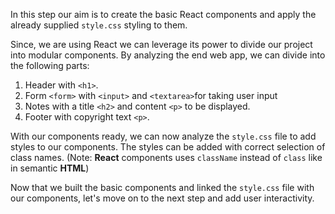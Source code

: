 In this step our aim is to create the basic React components and apply the already supplied `style.css` styling to them.

Since, we are using React we can leverage its power to divide our project into modular components. By analyzing the end web app, we can divide into the following parts:

1. Header with `<h1>`.
2. Form `<form>` with `<input>` and `<textarea>`for taking user input
3. Notes with a title `<h2>` and content `<p>` to be displayed.
4. Footer with copyright text `<p>`.

With our components ready, we can now analyze the `style.css` file to add styles to our components. The styles can be added with correct selection of class names. (Note: **React** components uses `className` instead of `class` like in semantic **HTML**)

Now that we built the basic components and linked the `style.css` file with our components, let's move on to the next step and add user interactivity.
